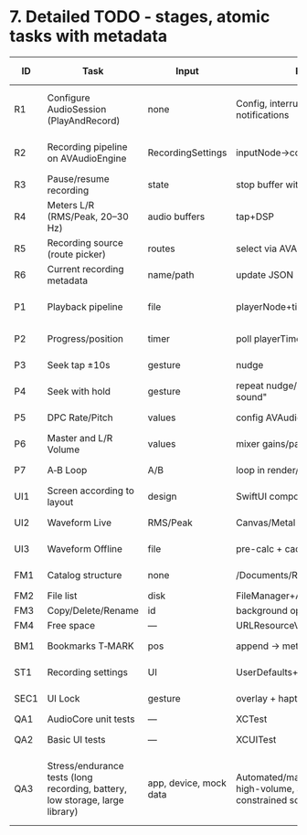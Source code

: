 # 7. Detailed TODO - stages, atomic tasks with metadata

| ID   | Task                                     | Input                  | Process                                 | Output                | Prior. | Estimate | Dependencies | Acceptance Criteria                                                   |
| ---- | ---------------------------------------- | ---------------------- | --------------------------------------- | --------------------- | ------ | -------- | ------------- | -------------------------------------------------------------------- |
| R1   | Configure AudioSession (PlayAndRecord)   | none                   | Config, interruption/route notifications| active session        | High   | 4h       | —             | Recording/playback not interrupted, correct pause on call            |
| R2   | Recording pipeline on AVAudioEngine      | RecordingSettings      | inputNode→converter→AVAudioFile         | .m4a file             | High   | 2d       | R1            | File playable, duration accurate (±50ms/hour)                        |
| R3   | Pause/resume recording                   | state                  | stop buffer without closing file        | updated file          | High   | 6h       | R2            | No clicks, timer counts total time                                   |
| R4   | Meters L/R (RMS/Peak, 20–30 Hz)          | audio buffers          | tap+DSP                                 | values for UI         | High   | 1d       | R2            | Real-time, no lags, CPU < 10%                                        |
| R5   | Recording source (route picker)          | routes                 | select via AVAudioSession               | active source         | Med    | 6h       | R1            | Switch without crash, indication                                     |
| R6   | Current recording metadata               | name/path              | update JSON                             | meta file             | Med    | 4h       | R2            | Name, size, format, time update                                      |
| P1   | Playback pipeline                       | file                   | playerNode+timePitch+mixer              | sound                 | High   | 2d       | R1            | Plays all supported files, position accurate                         |
| P2   | Progress/position                        | timer                  | poll playerTime                         | UI update             | High   | 6h       | P1            | No drift (>0.5s/hour)                                                |
| P3   | Seek tap ±10s                            | gesture                | nudge                                  | new position          | High   | 4h       | P1            | Steps accurate, no sound clipping                                    |
| P4   | Seek with hold                           | gesture                | repeat nudge/200ms + "with sound"       | fast navigation       | Med    | 8h       | P1,P3         | Clear feedback, lag <100ms                                           |
| P5   | DPC Rate/Pitch                           | values                 | config AVAudioUnitTimePitch             | modified sound        | High   | 1d       | P1            | No artifacts, switch on‑the‑fly                                      |
| P6   | Master and L/R Volume                    | values                 | mixer gains/panner                      | changed level         | Med    | 1d       | P1            | Linear response, no clipping                                         |
| P7   | A‑B Loop                                 | A/B                    | loop in render/timer                    | looping               | Med    | 1d       | P1,P2         | No clicks at loop transition                                         |
| UI1  | Screen according to layout               | design                 | SwiftUI components                      | pixel-perfect         | High   | 3d       | P2,R4         | Match spacing, colors, sizes                                        |
| UI2  | Waveform Live                            | RMS/Peak               | Canvas/Metal                            | graph                 | High   | 2d       | R4            | Frequency ≥30 FPS, smooth                                            |
| UI3  | Waveform Offline                         | file                   | pre-calc + cache                        | preview               | Med    | 2d       | P1,FS1        | Fast list scroll, cache <5% disk                                     |
| FM1  | Catalog structure                        | none                   | /Documents/Recordings                   | directory             | High   | 2h       | —             | Permissions, backup policy ok                                        |
| FM2  | File list                                | disk                   | FileManager+AVAsset                     | [FileMeta]            | High   | 1d       | FM1           | All attributes filled                                                |
| FM3  | Copy/Delete/Rename                       | id                     | background operations                    | new id                | Med    | 1d       | FM2           | UI does not block                                                    |
| FM4  | Free space                               | —                      | URLResourceValues                       | bytes                 | Low    | 2h       | FM1           | Value correct                                                        |
| BM1  | Bookmarks T‑MARK                         | pos                    | append → meta.json                      | bookmarks[]           | Med    | 1d       | P2,FM2        | Visible and selectable in UI                                         |
| ST1  | Recording settings                       | UI                     | UserDefaults+JSON                       | RecordingSettings     | Med    | 1d       | R2            | Applied to new recording                                             |
| SEC1 | UI Lock                                  | gesture                | overlay + haptics                       | anti‑misclick         | Med    | 6h       | UI1           | Unlock by holding 2s                                                 |
| QA1  | AudioCore unit tests                     | —                      | XCTest                                  | report                | High   | 1d       | core          | Key paths covered                                                    |
| QA2  | Basic UI tests                           | —                      | XCUITest                                | report                | Med    | 1d       | UI1           | Minimum regression                                                   |
| QA3  | Stress/endurance tests (long recording, battery, low storage, large library) | app, device, mock data | Automated/manual long-duration, high-volume, and resource-constrained scenarios | QA stress report | High | 2d | QA1, QA2 | Verified stability, data integrity, error handling, and UI responsiveness under all stress conditions |
